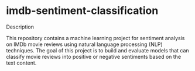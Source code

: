 # imdb-sentiment-classification

Description 

This repository contains a machine learning project for sentiment analysis on IMDb movie reviews using natural language processing (NLP) techniques. The goal of this project is to build and evaluate models that can classify movie reviews into positive or negative sentiments based on the text content.
